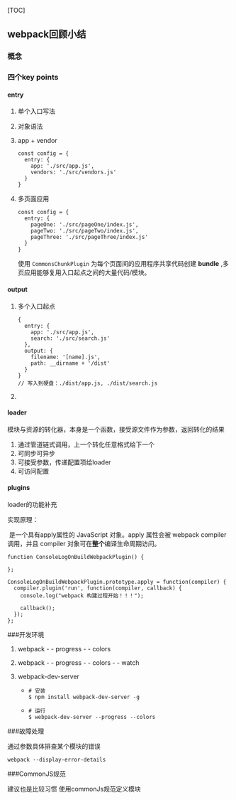 [TOC]

## webpack回顾小结

### 概念

### 四个key points

#### entry

1. 单个入口写法

2. 对象语法

3. app + vendor

   ```
   const config = {
     entry: {
       app: './src/app.js',
       vendors: './src/vendors.js'
     }
   }
   ```

4. 多页面应用

   ```
   const config = {
     entry: {
       pageOne: './src/pageOne/index.js',
       pageTwo: './src/pageTwo/index.js',
       pageThree: './src/pageThree/index.js'
     }
   }
   ```

   使用 `CommonsChunkPlugin` 为每个页面间的应用程序共享代码创建 **bundle** ,多页应用能够复用入口起点之间的大量代码/模块。

#### output

1. 多个入口起点

   ```
   {
     entry: {
       app: './src/app.js',
       search: './src/search.js'
     },
     output: {
       filename: '[name].js',
       path: __dirname + '/dist'
     }
   }
   // 写入到硬盘：./dist/app.js, ./dist/search.js
   ```

2. ​

#### loader

模块与资源的转化器，本身是一个函数，接受源文件作为参数，返回转化的结果

1. 通过管道链式调用，上一个转化任意格式给下一个
2. 可同步可异步
3. 可接受参数，传递配置项给loader
4. 可访问配置

#### plugins

loader的功能补充

实现原理：

​	是一个具有apply属性的 JavaScript 对象。apply 属性会被 webpack compiler 调用，并且 compiler 对象可在**整个**编译生命周期访问。

```
function ConsoleLogOnBuildWebpackPlugin() {

};

ConsoleLogOnBuildWebpackPlugin.prototype.apply = function(compiler) {
  compiler.plugin('run', function(compiler, callback) {
    console.log("webpack 构建过程开始！！！");

    callback();
  });
};
```



###开发环境

1. webpack  - - progress - - colors

2. webpack  - - progress - - colors  - - watch

3. webpack-dev-server

   * ```
     # 安装
     $ npm install webpack-dev-server -g
     ```

   * ```
     # 运行
     $ webpack-dev-server --progress --colors
     ```



###故障处理

通过参数具体排查某个模块的错误

```
webpack --display-error-details
```



###CommonJS规范

建议也是比较习惯 使用commonJs规范定义模块